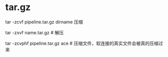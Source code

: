 # tar.gz
tar -zcvf pipeline.tar.gz dirname 压缩

tar -zxvf name.tar.gz # 解压

tar -zcvphf pipeline.tar.gz ace # 压缩文件，软连接的真实文件会被真的压缩过来

